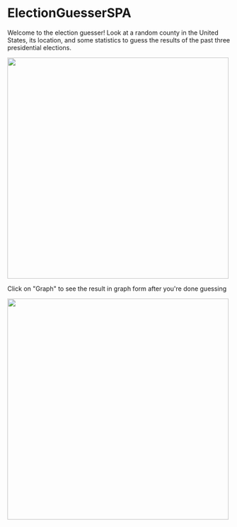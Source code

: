 # ElectionGuesserSPA
Welcome to the election guesser! Look at a random county in the United States, its location, and some statistics to guess the results of the past three presidential elections. 

<img src="https://i.imgur.com/Sx1rhKE.png" width="500" height="500">

Click on "Graph" to see the result in graph form after you're done guessing

<img src="https://i.imgur.com/zUjA4p2.png" width="500" height="500">

